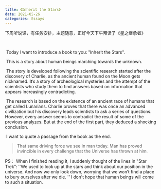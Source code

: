 ```yaml
---
title: 《Inherit the Stars》
date: 2021-05-26
categories: Essays
---
```


下周听说课，有任务安排，主题随意，正好今天下午拜读了《星之继承者》

​	<!--more-->

​	Today I want to introduce a book to you: "Inherit the Stars".

​	This is a story about human beings marching towards the unknown.

​	The story is developed following the scientific research started after the discovery of Charlie, as the ancient human found on the Moon gets nicknamed. It’s a story of archeological mysteries and the attempt of the scientists who study them to find answers based on information that appears increasingly contradicting.

​	The research is based on the existence of an ancient race of humans that get called Lunarians. Charlie proves that there was once an advanced civilization but his discovery leads scientists to ask a series of questions. However, every answer seems to contradict the result of some of the previous analyzes. But at the end of the first part, they deduced a shocking conclusion.

​	I want to quote a passage from the book as the end. 

> That same driving force we see in man today. Man has proved invincible in every challenge that the Universe has thrown at him. 

PS： When I finished reading it, I suddenly thought of the lines in "Star Trek": ''We used to look up at the stars and think about our position in the universe. And now we only look down, worrying that we won’t find a place to bury ourselves after we die. '' I don't hope that human beings will come to such a situation.

